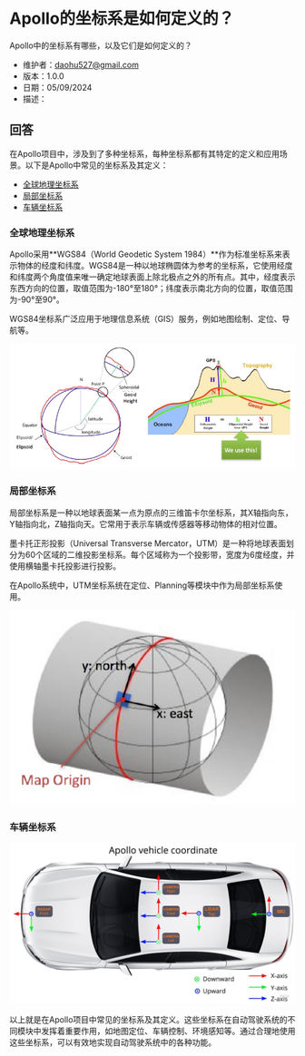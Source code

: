 # Apollo的坐标系是如何定义的？

Apollo中的坐标系有哪些，以及它们是如何定义的？

- 维护者：<daohu527@gmail.com>
- 版本：1.0.0
- 日期：05/09/2024
- 描述：

## 回答

在Apollo项目中，涉及到了多种坐标系，每种坐标系都有其特定的定义和应用场景。以下是Apollo中常见的坐标系及其定义：

- [全球地理坐标系](#全球地理坐标系)
- [局部坐标系](#局部坐标系)
- [车辆坐标系](#车辆坐标系)

### 全球地理坐标系
Apollo采用**WGS84（World Geodetic System 1984）**作为标准坐标系来表示物体的经度和纬度。WGS84是一种以地球椭圆体为参考的坐标系，它使用经度和纬度两个角度值来唯一确定地球表面上除北极点之外的所有点。其中，经度表示东西方向的位置，取值范围为-180°至180°；纬度表示南北方向的位置，取值范围为-90°至90°。

WGS84坐标系广泛应用于地理信息系统（GIS）服务，例如地图绘制、定位、导航等。

![world_geodetic_system](../docs/images/world_geodetic_system.png)

### 局部坐标系

局部坐标系是一种以地球表面某一点为原点的三维笛卡尔坐标系，其X轴指向东，Y轴指向北，Z轴指向天。它常用于表示车辆或传感器等移动物体的相对位置。

墨卡托正形投影（Universal Transverse Mercator，UTM）是一种将地球表面划分为60个区域的二维投影坐标系。每个区域称为一个投影带，宽度为6度经度，并使用横轴墨卡托投影进行投影。

在Apollo系统中，UTM坐标系统在定位、Planning等模块中作为局部坐标系使用。

![local_coordinate_system](../docs/images/local_coordinate_system.png)

### 车辆坐标系

![vehicle_coordinate_system](../docs/images/vehicle_coordinate_system.jpg)

以上就是在Apollo项目中常见的坐标系及其定义。这些坐标系在自动驾驶系统的不同模块中发挥着重要作用，如地图定位、车辆控制、环境感知等。通过合理地使用这些坐标系，可以有效地实现自动驾驶系统中的各种功能。
